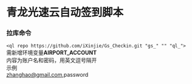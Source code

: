 # 青龙光速云自动签到脚本
### 拉库命令
`<ql repo https://github.com/iXinjie/Gs_Checkin.git "gs_" "" "ql_">`    
需新增环境变量**AIRPORT_ACCOUNT**  
内容为账户名和密码，用英文逗号隔开  
示例  
zhanghao@gmail.com,password
